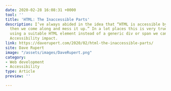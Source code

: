 ```yaml
---
date: 2020-02-28 16:08:31 +0000
tool: ''
title: 'HTML: The Inaccessible Parts'
description: I’ve always abided in the idea that “HTML is accessible by default and
  then we come along and mess it up.” In a lot places this is very true and by just
  using a suitable HTML element instead of a generic div or span we can have a big
  Accessibility impact.
link: https://daverupert.com/2020/02/html-the-inaccessible-parts/
site: Dave Rupert
image: "/assets/images/DaveRupert.png"
category:
- Web development
- Accessibility
type: Article
preview: ''

---
```

